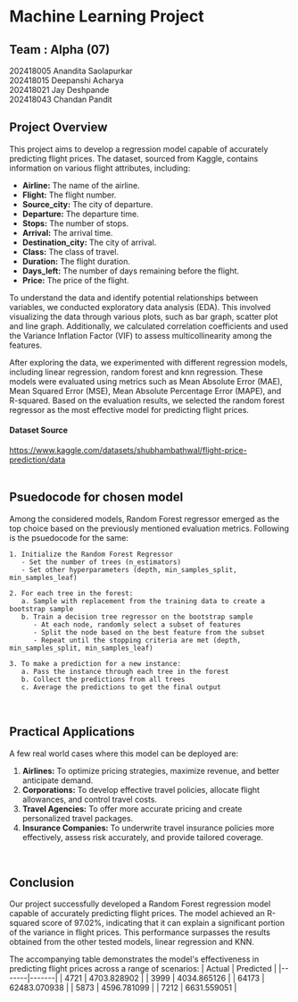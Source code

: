 # Machine Learning Project

## Team : Alpha (07)
202418005 Anandita Saolapurkar</br>
202418015 Deepanshi Acharya</br>
202418021 Jay Deshpande</br>
202418043 Chandan Pandit
</br>

## Project Overview
This project aims to develop a regression model capable of accurately predicting flight prices. The dataset, sourced from Kaggle, contains information on various flight attributes, including:

- **Airline:** The name of the airline.
- **Flight:** The flight number.
- **Source_city:** The city of departure.
- **Departure:** The departure time.
- **Stops:** The number of stops.
- **Arrival:** The arrival time.
- **Destination_city:** The city of arrival.
- **Class:** The class of travel.
- **Duration:** The flight duration.
- **Days_left:** The number of days remaining before the flight.
- **Price:** The price of the flight.

To understand the data and identify potential relationships between variables, we conducted exploratory data analysis (EDA). This involved visualizing the data through various plots, such as bar graph, scatter plot and line graph. Additionally, we calculated correlation coefficients and used the Variance Inflation Factor (VIF) to assess multicollinearity among the features.

After exploring the data, we experimented with different regression models, including linear regression, random forest and knn regression. These models were evaluated using metrics such as Mean Absolute Error (MAE), Mean Squared Error (MSE), Mean Absolute Percentage Error (MAPE), and R-squared. Based on the evaluation results, we selected the random forest regressor as the most effective model for predicting flight prices.

#### Dataset Source
https://www.kaggle.com/datasets/shubhambathwal/flight-price-prediction/data 
</br></br>

## Psuedocode for chosen model
Among the considered models, Random Forest regressor emerged as the top choice based on the previously mentioned evaluation metrics. Following is the psuedocode for the same:

```
1. Initialize the Random Forest Regressor
   - Set the number of trees (n_estimators)
   - Set other hyperparameters (depth, min_samples_split, min_samples_leaf)

2. For each tree in the forest:
   a. Sample with replacement from the training data to create a bootstrap sample
   b. Train a decision tree regressor on the bootstrap sample
      - At each node, randomly select a subset of features
      - Split the node based on the best feature from the subset
      - Repeat until the stopping criteria are met (depth, min_samples_split, min_samples_leaf)

3. To make a prediction for a new instance:
   a. Pass the instance through each tree in the forest
   b. Collect the predictions from all trees
   c. Average the predictions to get the final output
```

</br>

## Practical Applications
A few real world cases where this model can be deployed are:</br>

1. **Airlines:** To optimize pricing strategies, maximize revenue, and better anticipate demand.
2. **Corporations:** To develop effective travel policies, allocate flight allowances, and control travel costs.
3. **Travel Agencies:** To offer more accurate pricing and create personalized travel packages.
4. **Insurance Companies:** To underwrite travel insurance policies more effectively, assess risk accurately, and provide tailored coverage.

</br>

## Conclusion
Our project successfully developed a Random Forest regression model capable of accurately predicting flight prices. The model achieved an R-squared score of 97.02%, indicating that it can explain a significant portion of the variance in flight prices. This performance surpasses the results obtained from the other tested models, linear regression and KNN.

The accompanying table demonstrates the model's effectiveness in predicting flight prices across a range of scenarios:
| Actual | Predicted |
|-------|-------|
| 4721 | 4703.828902 |
| 3999 | 4034.865126 |
| 64173 | 62483.070938 |
| 5873 | 4596.781099 |
| 7212 | 6631.559051 |
